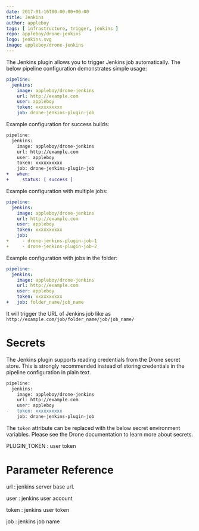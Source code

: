 ```yaml
---
date: 2017-01-16T00:00:00+00:00
title: Jenkins
author: appleboy
tags: [ infrastructure, trigger, jenkins ]
repo: appleboy/drone-jenkins
logo: jenkins.svg
image: appleboy/drone-jenkins
---
```


The Jenkins plugin allows you to trigger Jenkins job automatically. The below pipeline configuration demonstrates simple usage:

```yaml
pipeline:
  jenkins:
    image: appleboy/drone-jenkins
    url: http://example.com
    user: appleboy
    token: xxxxxxxxxx
    job: drone-jenkins-plugin-job
```

Example configuration for success builds:

```diff
pipeline:
  jenkins:
    image: appleboy/drone-jenkins
    url: http://example.com
    user: appleboy
    token: xxxxxxxxxx
    job: drone-jenkins-plugin-job
+   when:
+     status: [ success ]
```

Example configuration with multiple jobs:

```yaml
pipeline:
  jenkins:
    image: appleboy/drone-jenkins
    url: http://example.com
    user: appleboy
    token: xxxxxxxxxx
    job:
+     - drone-jenkins-plugin-job-1
+     - drone-jenkins-plugin-job-2
```

Example configuration with jobs in the folder:

```yaml
pipeline:
  jenkins:
    image: appleboy/drone-jenkins
    url: http://example.com
    user: appleboy
    token: xxxxxxxxxx
+   job: folder_name/job_name
```

It will trigger the URL of Jenkins job like as `http://example.com/job/folder_name/job/job_name/`

# Secrets

The Jenkins plugin supports reading credentials from the Drone secret store. This is strongly recommended instead of storing credentials in the pipeline configuration in plain text.

```diff
pipeline:
  jenkins:
    image: appleboy/drone-jenkins
    url: http://example.com
    user: appleboy
-   token: xxxxxxxxxx
    job: drone-jenkins-plugin-job
```

The `token` attribute can be replaced with the below secret environment variables. Please see the Drone documentation to learn more about secrets.

PLUGIN_TOKEN
: user token

# Parameter Reference

url
: jenkins server base url.

user
: jenkins user account

token
: jenkins user token

job
: jenkins job name
